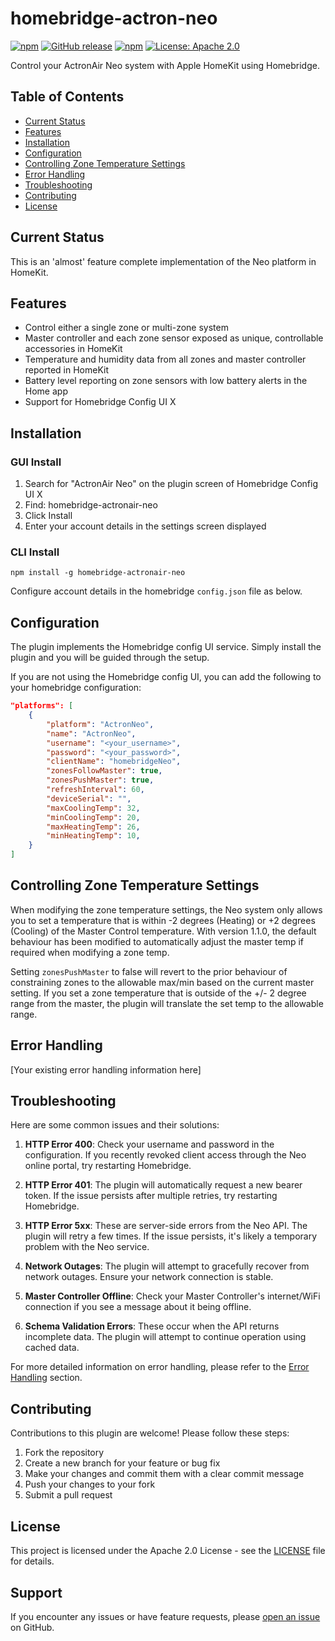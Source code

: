 # homebridge-actron-neo

[![npm](https://img.shields.io/npm/v/homebridge-actron-neo/latest?label=latest)](https://www.npmjs.com/package/homebridge-actron-neo)
[![GitHub release](https://img.shields.io/github/release/bstillitano/homebridge-actron-neosvg)](https://github.com/bstillitano/homebridge-actron-neo/releases)
[![npm](https://img.shields.io/npm/dt/homebridge-actron-neo)](https://www.npmjs.com/package/homebridge-actron-neo)
[![License: Apache 2.0](https://img.shields.io/badge/License-Apache%202.0-blue.svg)](https://opensource.org/licenses/Apache-2.0)

Control your ActronAir Neo system with Apple HomeKit using Homebridge.

## Table of Contents

- [Current Status](#current-status)
- [Features](#features)
- [Installation](#installation)
- [Configuration](#configuration)
- [Controlling Zone Temperature Settings](#controlling-zone-temperature-settings)
- [Error Handling](#error-handling)
- [Troubleshooting](#troubleshooting)
- [Contributing](#contributing)
- [License](#license)

## Current Status

This is an 'almost' feature complete implementation of the Neo platform in HomeKit.

## Features

- Control either a single zone or multi-zone system
- Master controller and each zone sensor exposed as unique, controllable accessories in HomeKit
- Temperature and humidity data from all zones and master controller reported in HomeKit
- Battery level reporting on zone sensors with low battery alerts in the Home app
- Support for Homebridge Config UI X

## Installation

### GUI Install
1. Search for "ActronAir Neo" on the plugin screen of Homebridge Config UI X
2. Find: homebridge-actronair-neo
3. Click Install
4. Enter your account details in the settings screen displayed

### CLI Install
```
npm install -g homebridge-actronair-neo
```
Configure account details in the homebridge `config.json` file as below.

## Configuration

The plugin implements the Homebridge config UI service. Simply install the plugin and you will be guided through the setup.

If you are not using the Homebridge config UI, you can add the following to your homebridge configuration:

```json
"platforms": [
    {
        "platform": "ActronNeo",
        "name": "ActronNeo",
        "username": "<your_username>",
        "password": "<your_password>",
        "clientName": "homebridgeNeo",
        "zonesFollowMaster": true,
        "zonesPushMaster": true,
        "refreshInterval": 60,
        "deviceSerial": "",
        "maxCoolingTemp": 32,
        "minCoolingTemp": 20,
        "maxHeatingTemp": 26,
        "minHeatingTemp": 10,
    }
]
```

## Controlling Zone Temperature Settings

When modifying the zone temperature settings, the Neo system only allows you to set a temperature that is within -2 degrees (Heating) or +2 degrees (Cooling) of the Master Control temperature. With version 1.1.0, the default behaviour has been modified to automatically adjust the master temp if required when modifying a zone temp.

Setting `zonesPushMaster` to false will revert to the prior behaviour of constraining zones to the allowable max/min based on the current master setting. If you set a zone temperature that is outside of the +/- 2 degree range from the master, the plugin will translate the set temp to the allowable range.

## Error Handling

[Your existing error handling information here]

## Troubleshooting

Here are some common issues and their solutions:

1. **HTTP Error 400**: Check your username and password in the configuration. If you recently revoked client access through the Neo online portal, try restarting Homebridge.

2. **HTTP Error 401**: The plugin will automatically request a new bearer token. If the issue persists after multiple retries, try restarting Homebridge.

3. **HTTP Error 5xx**: These are server-side errors from the Neo API. The plugin will retry a few times. If the issue persists, it's likely a temporary problem with the Neo service.

4. **Network Outages**: The plugin will attempt to gracefully recover from network outages. Ensure your network connection is stable.

5. **Master Controller Offline**: Check your Master Controller's internet/WiFi connection if you see a message about it being offline.

6. **Schema Validation Errors**: These occur when the API returns incomplete data. The plugin will attempt to continue operation using cached data.

For more detailed information on error handling, please refer to the [Error Handling](#error-handling) section.

## Contributing

Contributions to this plugin are welcome! Please follow these steps:

1. Fork the repository
2. Create a new branch for your feature or bug fix
3. Make your changes and commit them with a clear commit message
4. Push your changes to your fork
5. Submit a pull request

## License

This project is licensed under the Apache 2.0 License - see the [LICENSE](LICENSE) file for details.

## Support

If you encounter any issues or have feature requests, please [open an issue](https://github.com/domalab/homebridge-actronair-neo/issues) on GitHub.
